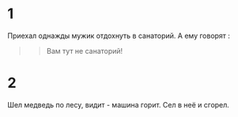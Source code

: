 # 1 
Приехал однажды мужик отдохнуть в санаторий. А ему говорят :
>>Вам тут не санаторий!


# 2
Шел медведь по лесу, видит - машина горит. Сел в неё и сгорел. 